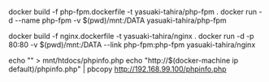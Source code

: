 docker build -f php-fpm.dockerfile -t yasuaki-tahira/php-fpm .
docker run -d --name php-fpm -v $(pwd)/mnt:/DATA yasuaki-tahira/php-fpm

docker build -f nginx.dockerfile -t yasuaki-tahira/nginx .
docker run -d -p 80:80 -v $(pwd)/mnt:/DATA --link php-fpm:php-fpm yasuaki-tahira/nginx

echo "<?php phpinfo(); ?>" > mnt/htdocs/phpinfo.php
echo "http://$(docker-machine ip default)/phpinfo.php" | pbcopy
http://192.168.99.100/phpinfo.php
